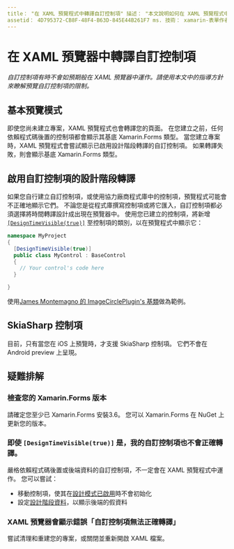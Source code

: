 ```yaml
---
title： "在 XAML 預覽程式中轉譯自訂控制項" 描述： "本文說明如何在 XAML 預覽程式中顯示您的自訂控制項。"
assetid： 4D795372-CB8F-48F4-B63D-845E44B261F7 ms. 技術： xamarin-表單作者： maddyleger1 ms. author： maleger ms. 日期：03/27/2019 否-loc： [ Xamarin.Forms ， Xamarin.Essentials ]
---
```


# <a name="render-custom-controls-in-the-xaml-previewer"></a>在 XAML 預覽器中轉譯自訂控制項

_自訂控制項有時不會如預期般在 XAML 預覽器中運作。請使用本文中的指導方針來瞭解預覽自訂控制項的限制。_

## <a name="basic-preview-mode"></a>基本預覽模式

即使您尚未建立專案，XAML 預覽程式也會轉譯您的頁面。 在您建立之前，任何依賴程式碼後置的控制項都會顯示其基底 Xamarin.Forms 類型。 當您建立專案時，XAML 預覽程式會嘗試顯示已啟用設計階段轉譯的自訂控制項。 如果轉譯失敗，則會顯示基底 Xamarin.Forms 類型。

## <a name="enable-design-time-rendering-for-custom-controls"></a>啟用自訂控制項的設計階段轉譯

如果您自行建立自訂控制項，或使用協力廠商程式庫中的控制項，預覽程式可能會不正確地顯示它們。 不論您是從程式庫撰寫控制項或將它匯入，自訂控制項都必須選擇將時間轉譯設計成出現在預覽器中。 使用您已建立的控制項，將新增 [`[DesignTimeVisible(true)]`](xref:System.ComponentModel.DesignTimeVisibleAttribute) 至控制項的類別，以在預覽程式中顯示它：

```csharp
namespace MyProject
{
  [DesignTimeVisible(true)]
  public class MyControl : BaseControl
  {
    // Your control's code here
  }

}
```

使用[James Montemagno 的 ImageCirclePlugin's 基類](https://github.com/jamesmontemagno/ImageCirclePlugin/blob/master/src/ImageCircle/CircleImage.shared.cs)做為範例。

## <a name="skiasharp-controls"></a>SkiaSharp 控制項

目前，只有當您在 iOS 上預覽時，才支援 SkiaSharp 控制項。 它們不會在 Android preview 上呈現。

## <a name="troubleshooting"></a>疑難排解

### <a name="check-your-xamarinforms-version"></a>檢查您的 Xamarin.Forms 版本
請確定您至少已 Xamarin.Forms 安裝3.6。 您可以 Xamarin.Forms 在 NuGet 上更新您的版本。

### <a name="even-with-designtimevisibletrue-my-custom-control-isnt-rendering-properly"></a>即使 `[DesignTimeVisible(true)]` 是，我的自訂控制項也不會正確轉譯。
嚴格依賴程式碼後置或後端資料的自訂控制項，不一定會在 XAML 預覽程式中運作。 您可以嘗試：

* 移動控制項，使其在[設計模式已啟用](index.md#detect-design-mode)時不會初始化
* 設定[設計階段資料](design-time-data.md)，以顯示後端的假資料

### <a name="the-xaml-previewer-shows-the-error-custom-controls-arent-rendering-properly"></a>XAML 預覽器會顯示錯誤「自訂控制項無法正確轉譯」
嘗試清理和重建您的專案，或關閉並重新開啟 XAML 檔案。
